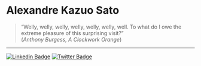# Alexandre Kazuo Sato

>    “Welly, welly, welly, welly, welly, welly, well. To what do I owe the extreme pleasure of this surprising visit?”\
>   (_Anthony Burgess, A Clockwork Orange_)

---

[![Linkedin Badge](https://img.shields.io/badge/-LinkedIn-blue?style=flat&logo=LinkedIn&logoColor=white)](https://www.linkedin.com/in/alexandresato)
[![Twitter Badge](https://img.shields.io/badge/-Twitter-1ca0f1?style=flat&logo=Twitter&logoColor=white)](https://twitter.com/akzsato)


<!--
**akzsato/akzsato** is a ✨ _special_ ✨ repository because its `README.md` (this file) appears on your GitHub profile.

Here are some ideas to get you started:

- 🔭 I’m currently working on ...
- 🌱 I’m currently learning ...
- 👯 I’m looking to collaborate on ...
- 🤔 I’m looking for help with ...
- 💬 Ask me about ...
- 📫 How to reach me: ...
- 😄 Pronouns: ...
- ⚡ Fun fact: ...
-->
